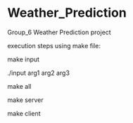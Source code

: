 # Weather_Prediction
Group_6 Weather Prediction project

execution steps using make file:

make input

./input arg1 arg2 arg3 

make all

make server

make client

